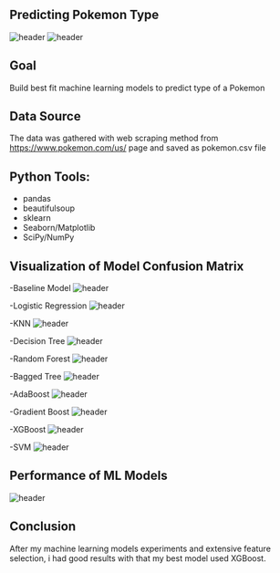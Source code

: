 ## Predicting  Pokemon Type
![header](https://github.com/toprakmehmet/pokemon_types/blob/master/pics/International_Pok%C3%A9mon_logo.svg.png)
![header](https://github.com/toprakmehmet/pokemon_types/blob/master/pics/dims.jpeg)

## Goal
Build best fit machine learning models to predict type of a Pokemon

## Data Source
The data was gathered with web scraping method from https://www.pokemon.com/us/ page
and saved as pokemon.csv file

## Python Tools:
   - pandas
   - beautifulsoup
   - sklearn
   - Seaborn/Matplotlib
   - SciPy/NumPy

## Visualization of Model Confusion Matrix 
  -Baseline Model
  ![header](https://github.com/toprakmehmet/pokemon_types/blob/master/pics/baseline_model.png)
  
  -Logistic Regression
 ![header](https://github.com/toprakmehmet/pokemon_types/blob/master/pics/log_conf_matrix.png)
  
  -KNN
  ![header](https://github.com/toprakmehmet/pokemon_types/blob/master/pics/knn_conf_matrix.png)
 
 -Decision Tree
  ![header](https://github.com/toprakmehmet/pokemon_types/blob/master/pics/dt_conf_matrix.png)
 
 -Random Forest
  ![header](https://github.com/toprakmehmet/pokemon_types/blob/master/pics/rf_conf_matrix.png)
 
 -Bagged Tree
  ![header](https://github.com/toprakmehmet/pokemon_types/blob/master/pics/bt_conf_matrix.png)

-AdaBoost
  ![header](https://github.com/toprakmehmet/pokemon_types/blob/master/pics/ada_conf_matrix.png)

-Gradient Boost
  ![header](https://github.com/toprakmehmet/pokemon_types/blob/master/pics/gbt_conf_matrix.png)

-XGBoost
  ![header](https://github.com/toprakmehmet/pokemon_types/blob/master/pics/xgb_conf_matrix.png)

-SVM
  ![header](https://github.com/toprakmehmet/pokemon_types/blob/master/pics/svm_conf_matrix.png)


## Performance of ML Models
![header](https://github.com/toprakmehmet/pokemon_types/blob/master/pics/result.png)

## Conclusion
After my machine learning models experiments and extensive feature selection, i had good results with that my best model used  XGBoost.

